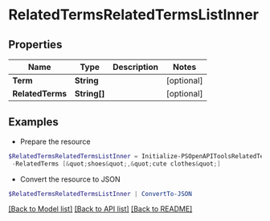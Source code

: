 # RelatedTermsRelatedTermsListInner
## Properties

Name | Type | Description | Notes
------------ | ------------- | ------------- | -------------
**Term** | **String** |  | [optional] 
**RelatedTerms** | **String[]** |  | [optional] 

## Examples

- Prepare the resource
```powershell
$RelatedTermsRelatedTermsListInner = Initialize-PSOpenAPIToolsRelatedTermsRelatedTermsListInner  -Term clothes `
 -RelatedTerms [&quot;shoes&quot;,&quot;cute clothes&quot;]
```

- Convert the resource to JSON
```powershell
$RelatedTermsRelatedTermsListInner | ConvertTo-JSON
```

[[Back to Model list]](../README.md#documentation-for-models) [[Back to API list]](../README.md#documentation-for-api-endpoints) [[Back to README]](../README.md)

